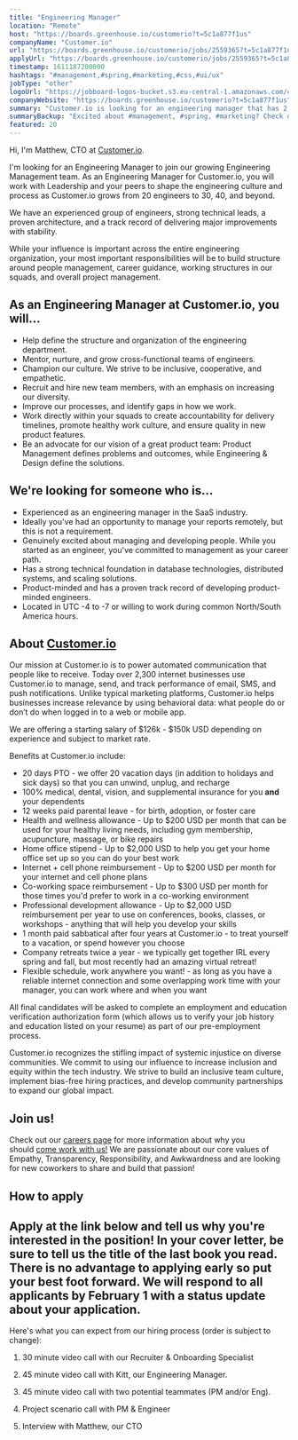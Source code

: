 ```yaml
---
title: "Engineering Manager"
location: "Remote"
host: "https://boards.greenhouse.io/customerio?t=5c1a877f1us"
companyName: "Customer.io"
url: "https://boards.greenhouse.io/customerio/jobs/2559365?t=5c1a877f1us"
applyUrl: "https://boards.greenhouse.io/customerio/jobs/2559365?t=5c1a877f1us#app"
timestamp: 1611187200000
hashtags: "#management,#spring,#marketing,#css,#ui/ux"
jobType: "other"
logoUrl: "https://jobboard-logos-bucket.s3.eu-central-1.amazonaws.com/customer-io"
companyWebsite: "https://boards.greenhouse.io/customerio?t=5c1a877f1us"
summary: "Customer.io is looking for an engineering manager that has 2,000 USD reimbursement per year to use on conferences, books, classes, or workshops."
summaryBackup: "Excited about #management, #spring, #marketing? Check out this job post!"
featured: 20
---
```


Hi, I'm Matthew, CTO at [Customer.io](http://customer.io).

I'm looking for an Engineering Manager to join our growing Engineering Management team. As an Engineering Manager for Customer.io, you will work with Leadership and your peers to shape the engineering culture and process as Customer.io grows from 20 engineers to 30, 40, and beyond.

We have an experienced group of engineers, strong technical leads, a proven architecture, and a track record of delivering major improvements with stability.

While your influence is important across the entire engineering organization, your most important responsibilities will be to build structure around people management, career guidance, working structures in our squads, and overall project management.

## As an Engineering Manager at Customer.io, you will...

*   Help define the structure and organization of the engineering department.
*   Mentor, nurture, and grow cross-functional teams of engineers.
*   Champion our culture. We strive to be inclusive, cooperative, and empathetic.
*   Recruit and hire new team members, with an emphasis on increasing our diversity.
*   Improve our processes, and identify gaps in how we work.
*   Work directly within your squads to create accountability for delivery timelines, promote healthy work culture, and ensure quality in new product features.
*   Be an advocate for our vision of a great product team: Product Management defines problems and outcomes, while Engineering & Design define the solutions.

## We're looking for someone who is...

*   Experienced as an engineering manager in the SaaS industry.
*   Ideally you've had an opportunity to manage your reports remotely, but this is not a requirement.
*   Genuinely excited about managing and developing people. While you started as an engineer, you've committed to management as your career path.
*   Has a strong technical foundation in database technologies, distributed systems, and scaling solutions.
*   Product-minded and has a proven track record of developing product-minded engineers.
*   Located in UTC -4 to -7 or willing to work during common North/South America hours.

## About [Customer.io](http://Customer.io)

Our mission at Customer.io is to power automated communication that people like to receive. Today over 2,300 internet businesses use Customer.io to manage, send, and track performance of email, SMS, and push notifications. Unlike typical marketing platforms, Customer.io helps businesses increase relevance by using behavioral data: what people do or don’t do when logged in to a web or mobile app.

We are offering a starting salary of $126k - $150k USD depending on experience and subject to market rate.

Benefits at Customer.io include:

*   20 days PTO - we offer 20 vacation days (in addition to holidays and sick days) so that you can unwind, unplug, and recharge
*   100% medical, dental, vision, and supplemental insurance for you **and** your dependents
*   12 weeks paid parental leave - for birth, adoption, or foster care
*   Health and wellness allowance - Up to $200 USD per month that can be used for your healthy living needs, including gym membership, acupuncture, massage, or bike repairs
*   Home office stipend - Up to $2,000 USD to help you get your home office set up so you can do your best work
*   Internet + cell phone reimbursement - Up to $200 USD per month for your internet and cell phone plans
*   Co-working space reimbursement - Up to $300 USD per month for those times you'd prefer to work in a co-working environment
*   Professional development allowance - Up to $2,000 USD reimbursement per year to use on conferences, books, classes, or workshops - anything that will help you develop your skills
*   1 month paid sabbatical after four years at Customer.io - to treat yourself to a vacation, or spend however you choose
*   Company retreats twice a year - we typically get together IRL every spring and fall, but most recently had an amazing virtual retreat!
*   Flexible schedule, work anywhere you want! - as long as you have a reliable internet connection and some overlapping work time with your manager, you can work where and when you want

All final candidates will be asked to complete an employment and education verification authorization form (which allows us to verify your job history and education listed on your resume) as part of our pre-employment process.

Customer.io recognizes the stifling impact of systemic injustice on diverse communities. We commit to using our influence to increase inclusion and equity within the tech industry. We strive to build an inclusive team culture, implement bias-free hiring practices, and develop community partnerships to expand our global impact.

## Join us!

Check out our [careers page](https://customer.io/careers/) for more information about why you should [come work with us!](https://customer.io/about/) We are passionate about our core values of Empathy, Transparency, Responsibility, and Awkwardness and are looking for new coworkers to share and build that passion!

## How to apply

## Apply at the link below and tell us why you're interested in the position! In your cover letter, be sure to tell us the title of the last book you read. There is no advantage to applying early so put your best foot forward. We will respond to all applicants by February 1 with a status update about your application.

Here's what you can expect from our hiring process (order is subject to change):

1.  30 minute video call with our Recruiter & Onboarding Specialist
    
2.  45 minute video call with Kitt, our Engineering Manager.
    
3.  45 minute video call with two potential teammates (PM and/or Eng).
    
4.  Project scenario call with PM & Engineer
    
5.  Interview with Matthew, our CTO
